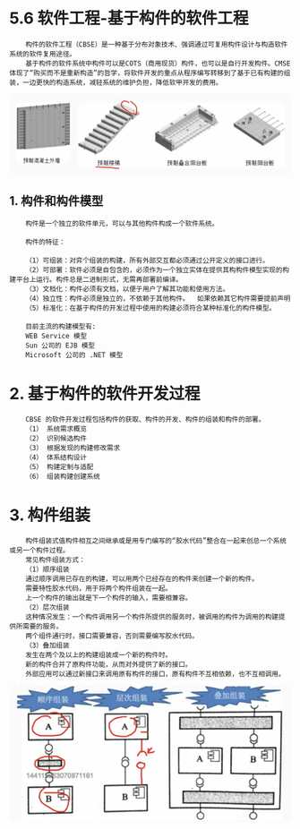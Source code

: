 # 5.6 软件工程-基于构件的软件工程

        构件的软件工程（CBSE）是一种基于分布对象技术、强调通过可复用构件设计与构造软件系统的软件复用途径。
        基于构件的软件系统中构件可以是COTS（商用现货）构件，也可以是自行开发构件。CMSE体现了“购买而不是重新构造”的哲学，将软件开发的重点从程序编写转移到了基于已有构建的组装，一边更快的构造系统，减轻系统的维护负担，降低软甲开发的费用。

![构件技术](./source/image/5.6-01.png)

## 1. 构件和构件模型

        构件是一个独立的软件单元，可以与其他构件构成一个软件系统。

        构件的特征：

        （1）可组装：对弈个组装的构建，所有外部交互都必须通过公开定义的接口进行。
        （2）可部署：软件必须是自包含的，必须作为一个独立实体在提供其构构件模型实现的构建平台上运行。构件总是二进制形式，无需再部署前编译。
        （3）文档化：构件必须有文档，以便于用户了解其功能和使用方法。
        （4）独立性：构件必须是独立的，不依赖于其他构件。  如果依赖其它构件需要提前声明
        （5）标准化：在基于构件的开发过程中使用的构建必须符合某种标准化的构件模型。

        目前主流的构建模型有:
        WEB Service 模型
        Sun 公司的 EJB 模型
        Microsoft 公司的 .NET 模型

# 2. 基于构件的软件开发过程

        CBSE 的软件开发过程包括构件的获取、构件的开发、构件的组装和构件的部署。
        （1） 系统需求概览
        （2） 识别候选构件
        （3） 根据发现的构建修改需求
        （4） 体系结构设计
        （5） 构建定制与适配
        （6） 组装构建创建系统

# 3. 构件组装

        构件组装式值构件相互之间继承或是用专门编写的“胶水代码”整合在一起来创总一个系统或另一个构件过程。
        常见构件组装方式：
        （1）顺序组装
        通过顺序调用已存在的构建，可以用两个已经存在的构件来创建一个新的构件。
        需要特性胶水代码，用于将两个构件组装在一起。
        上一个构件的输出就是下一个构件的输入，需要相兼容。
        （2）层次组装
        这种情况发生：一个构件调用另一个构件所提供的服务时，被调用的构件为调用的构建提供所需要的服务。
        两个组件通行时，接口需要兼容，否则需要编写胶水代码。
        （3）叠加组装
        发生在两个及以上的构建组装成一个新的构件时。
        新的构件合并了原构件功能，从而对外提供了新的接口。
        外部应用可以通过新接口来调用原有构件的接口，原有构件不互相依赖，也不互相调用。

![构件组装](./source/image/5.6-02.png)
